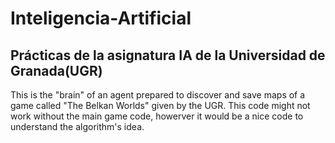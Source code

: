 # Inteligencia-Artificial
## Prácticas de la asignatura IA de la Universidad de Granada(UGR)

This is the "brain" of an agent prepared to discover and save maps of a game called "The Belkan Worlds" given by the UGR.
This code might not work without the main game code, howerver it would be a nice code to understand the algorithm's idea.
